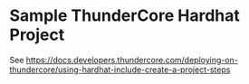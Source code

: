 # Sample ThunderCore Hardhat Project

See https://docs.developers.thundercore.com/deploying-on-thundercore/using-hardhat-include-create-a-project-steps

